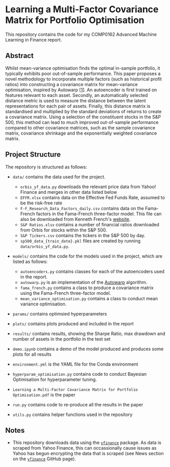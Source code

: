 # Learning a Multi-Factor Covariance Matrix for Portfolio Optimisation

This repository contains the code for my COMP0162 Advanced Machine Learning in Finance report.

## Abstract

Whilst mean-variance optimisation finds the optimal in-sample portfolio, it typically exhibits poor out-of-sample performance. This paper proposes a novel methodology to incorporate multiple factors (such as historical profit ratios) into constructing a covariance matrix for mean-variance optimisation, inspired by Autowarp [[1](https://arxiv.org/pdf/1810.10107.pdf)]. An autoencoder is first trained on features relevant to each asset. Secondly, an automatically selected distance metric is used to measure the distance between the latent representations for each pair of assets. Finally, this distance matrix is standardised and multiplied by the standard deviations of returns to create a covariance matrix. Using a selection of the constituent stocks in the S&P 500, this method can lead to much improved out-of-sample performance compared to other covariance matrices, such as the sample covariance matrix, covariance shrinkage and the exponentially weighted covariance matrix.

## Project Structure

The repository is structured as follows:

- `data/` contains the data used for the project.
  - `orbis_yf_data.py` downloads the relevant price data from Yahoo! Finance and merges in other data listed below 
  - `EFFR.xlsx` contains data on the Effective Fed Funds Rate, assumed to be the risk-free rate
  - `F-F_Research_Data_Factors_daily.csv` contains data on the Fama-French factors in the Fama-French three-factor model. This file can also be downloaded from Kenneth French's [website](https://mba.tuck.dartmouth.edu/pages/faculty/ken.french/data_library.html#Research).
  - `S&P Ratios.xlsx` contains a number of financial ratios downloaded from Orbis for stocks within the S&P 500.
  - `S&P Tickers.csv` contains the tickers in the S&P 500 by day.
  - `sp500_data_{train_date}.pkl` files are created by running `data/orbis_yf_data.py`.

- `models/` contains the code for the models used in the project, which are listed as follows:
  - `autoencoders.py` contains classes for each of the autoencoders used in the report.
  - `autowarp.py` is an implementation of the [Autowarp](https://arxiv.org/abs/1810.10107) algorithm.
  - `fama_french.py` contains a class to produce a covariance matrix using the Fama-French three-factor model.
  - `mean_variance_optimisation.py` contains a class to conduct mean variance optimisation.
- `params/` contains optimsied hyperparameters
- `plots/` contains plots produced and included in the report
- `results/` contains results, showing the Sharpe Ratio, max drawdown and number of assets in the portfolio in the test set
- `demo.ipynb` contains a demo of the model produced and produces some plots for all results
- `environment.yml` is the YAML file for the Conda environment
- `hyperparam_optimisation.py` contains code to conduct Bayesian Optimisation for hyperparameter tuning.
- `Learning a Multi-Factor Covariance Matrix for Portfolio Optimisation.pdf` is the paper
- `run.py` contains code to re-produce all the results in the paper
- `utils.py` contains helper functions used in the repository

## Notes
- This repository downloads data using the [`yfinance`](https://github.com/ranaroussi/yfinance) package. As data is scraped from Yahoo Finance, this can occassionally cause issues as Yahoo has begun encrypting the data that is scraped (see News section on the [`yfinance`](https://github.com/ranaroussi/yfinance) GitHub page).